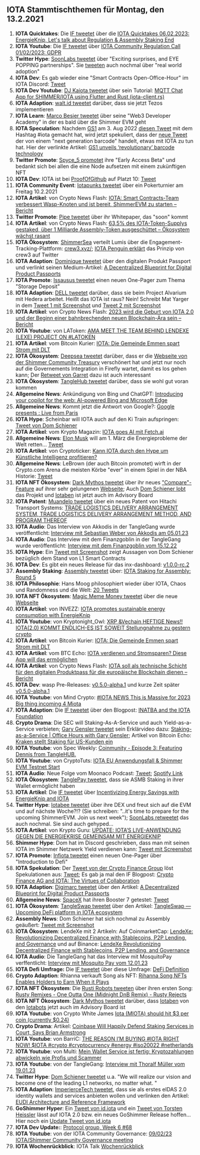 ## IOTA Stammtischthemen für Montag, den 13.2.2021

1. **IOTA Quicktakes**: Die [IF tweetet](https://twitter.com/iota/status/1622535705552371714?s=20&t=RthXrlqu00vhHBZn1wJ7Nw) über die [IOTA Quicktakes 06.02.2023: EnergieKnip, Let's talk about Regulation & Assembly Staking End](https://www.youtube.com/watch?v=6EaeEoLYaeo)
2. **IOTA Youtube**: Die [IF tweetet](https://twitter.com/iota/status/1622535714767351810?s=20&t=RthXrlqu00vhHBZn1wJ7Nw) über [IOTA Community Regulation Call 01/02/2023: GDPR](https://www.youtube.com/watch?v=xk8CTGn5j7c)
3. **Twitter Hype**: [SoonLabs tweetet](https://twitter.com/soon_labs/status/1622854110872752128?s=20&t=RthXrlqu00vhHBZn1wJ7Nw) über "Exciting surprises, and EYE POPPING partnerships". Sie [tweeten](https://twitter.com/soon_labs/status/1622861171081764865?s=20&t=RthXrlqu00vhHBZn1wJ7Nw) auch nochmal über "real world adoption"
4. **IOTA Dev**: Es gab wieder eine "Smart Contracts Open-Office-Hour" im IOTA Discord: [Tweet](https://twitter.com/shimmernet/status/1622641280839712797?s=20&t=RthXrlqu00vhHBZn1wJ7Nw)
5. **IOTA Dev Youtube**: [DJ Kaiota tweetet](https://twitter.com/dj_kaiota/status/1622618116764102656?s=20&t=s32X4t9XRn27zdeyr7L6nA) über sein Tutorial: [MQTT Chat App for SHIMMER/IOTA using Flutter and Rust (iota-client.rs)](https://www.youtube.com/watch?app=desktop&v=VpCgMRtabC8) 
6. **IOTA Adaption**: [walt.id tweetet](https://twitter.com/walt_id/status/1622875679015505920?s=20&t=s32X4t9XRn27zdeyr7L6nA) darüber, dass sie jetzt Tezos implementieren
7. **IOTA Learn**: [Marco Besier tweetet](https://twitter.com/marcobesier/status/1622861388577120262?s=20&t=s32X4t9XRn27zdeyr7L6nA) über seine "Web3 Developer Academy" in der es bald über die Shimmer EVM geht
8. **IOTA Speculation**: Nachdem [GS1](https://twitter.com/gs1) am 3. Aug 2022 [diesen Tweet](https://twitter.com/gs1/status/1554736832620945413?s=20&t=s32X4t9XRn27zdeyr7L6nA) mit dem Hashtag #iota gemacht hat, wird jetzt spekuliert, dass der [neue Tweet](https://twitter.com/SocketMobile/status/1622598487874449409?s=20&t=s32X4t9XRn27zdeyr7L6nA) der von einem "next generation barcode" handelt, etwas mit IOTA zu tun hat. Hier der verlinkte Artikel: [GS1 unveils ‘revolutionary’ barcode technology](https://www.thegrocer.co.uk/online/gs1-unveils-revolutionary-barcode-technology/675933.article)
9. **Twitter Promote**: [Spyce_5 promotet](https://twitter.com/SPYCE_5/status/1622883393254957056?s=20&t=s32X4t9XRn27zdeyr7L6nA) ihre "Early Access Beta" und bedankt sich bei allen die eine Node aufsetzen mit einem zukünftigen NFT
10. **IOTA Dev**: IOTA ist bei [ProofOfGithub](https://twitter.com/ProofofGitHub) auf Platzt 10: [Tweet](https://twitter.com/ProofofGitHub/status/1622867786488766465?s=20&t=s32X4t9XRn27zdeyr7L6nA)
11. **IOTA Community Event**: [Iotapunks tweetet](https://twitter.com/IotaPunks_71/status/1622532700178468867?s=20&t=s32X4t9XRn27zdeyr7L6nA) über ein Pokerturnier am Freitag 10.2.2021
12. **IOTA Artikel**: von Crypto News Flash: [IOTA: Smart Contracts-Team verbessert Wasp-Knoten und ist bereit, ShimmerEVM zu starten – Bericht](https://www.crypto-news-flash.com/de/iota-smart-contracts-team-verbessert-wasp-knoten-und-ist-bereit-shimmerevm-zu-starten-bericht/)
13. **Twitter Promote**: [Pipe tweetet](https://twitter.com/PIPE_DATA/status/1622904515639869440?s=20&t=s32X4t9XRn27zdeyr7L6nA) über ihr Whitepaper, das "soon" kommt
14. **IOTA Artikel**: von Crypto News Flash: [63,5% des IOTA-Token-Supplys gestaked, über 1 Milliarde Assembly-Token ausgeschüttet – Ökosystem wächst rasant](https://www.crypto-news-flash.com/de/63-5-des-iota-token-volumens-eingesetzt-ueber-eine-milliarde-assembly-token-vergeben-oekosystem-waechst-rasant/?feed_id=12774&_unique_id=63e24f0fe5533)
15. **IOTA Ökosystem**: [ShimmerSea](https://twitter.com/ShimmerSeaDEX) verteilt Lumis über die Engagement-Tracking-Plattform: [crew3.xyz/](https://crew3.xyz/c/shimmersea/invite/zikW2A__rIouDMx9vBQzD); [IOTA Penguin erklärt](https://twitter.com/iota_penguin/status/1624037700893376512?s=20&t=vxRi_4Q59EST2VPSwPfnyA) das Prinzip von crew3 auf Twitter
16. **IOTA Adaption**: [Dominique tweetet](https://twitter.com/domguinard/status/1622966023866417152?s=20&t=KEvg8zfoW5Ui2m96mKqDjQ) über den digitalen Produkt Passport und verlinkt seinen Medium-Artikel: [A Decentralized Blueprint for Digital Product Passports](https://domguinard.medium.com/a-decentralized-blueprint-for-digital-product-passports-cd1314f008c6)
17. **IOTA Promote**: [Issausus tweetet](https://twitter.com/Issaus2020/status/1622979600794910720?s=20&t=KEvg8zfoW5Ui2m96mKqDjQ) einen neuen One-Pager zum Thema "Storage Deposit"
18. **IOTA Adaption**: [DELL tweetet](https://twitter.com/Dell_Edge/status/1623023790027378688?s=20&t=KEvg8zfoW5Ui2m96mKqDjQ) darüber, dass sie beim Project Alvarium mit Hedera arbeitet. Heißt das IOTA ist raus? Nein! Schreibt Mat Yarger in dem [Tweet 1 mit Screenshot](https://twitter.com/eavesdropperle/status/1623296677246279684?s=20&t=iALsxg_SRAvB9hV51PIIjA) und [Tweet 2 mit Screenshot](https://twitter.com/eavesdropperle/status/1623297196425715712?s=20&t=iALsxg_SRAvB9hV51PIIjA)
19. **IOTA Artikel**: von Crypto News Flash: [2023 wird die Geburt von IOTA 2.0 und der Beginn einer bahnbrechenden neuen Blockchain-Ära sein – Bericht](https://www.crypto-news-flash.com/de/2023-ist-das-jahr-von-iota-2-punkt-0-und-der-beginn-einer-neuen-blockchain-aera/)
20. **IOTA Youtube**: von LAToken: [AMA MEET THE TEAM BEHIND LENDEXE (LEXE) PROJECT ON #LATOKEN](https://www.youtube.com/watch?v=hEHuEXPsGds)
21. **IOTA Artikel**: vom Bitcoin Kurier: [IOTA: Die Gemeinde Emmen spart Strom mit DLT](https://bitcoin-kurier.de/iota-die-gemeinde-emmen-spart-strom-mit-dlt/)
22. **IOTA Ökosystem**: [Deepsea tweetet](https://twitter.com/Deep_Sea_Iotan/status/1623102563477340161?s=20&t=YWzDP8OMOg8Z3gf9eGln4w) darüber, dass er die [Webseite von der Shimmer Community Treasury](https://www.shimmergov.community/) verschönert hat und jetzt nur noch auf die Governements Integration in Firefly wartet, damit es los gehen kann; Der [Retweet von Garret](https://twitter.com/GarrettBullish/status/1623212410973847553?s=20&t=YWzDP8OMOg8Z3gf9eGln4w) dazu ist auch interessant
23. **IOTA Ökosystem**: [TangleHub tweetet](https://twitter.com/Tanglehub_eu/status/1623044416452567040?s=20&t=YWzDP8OMOg8Z3gf9eGln4w) darüber, dass sie wohl gut voran kommen
24. **Allgemeine News**: Ankündigung von Bing und ChatGPT: [Introducing your copilot for the web: AI-powered Bing and Microsoft Edge](https://www.youtube.com/watch?v=rOeRWRJ16yY)
25. **Allgemeine News**: Kommt jetzt die Antwort von Google?: [Google presents : Live from Paris](https://www.youtube.com/watch?v=yLWXJ22LUEc) 
26. **IOTA Hype**: Scheinbar will IOTA auch auf den Ki Train aufspringen: [Tweet von Dom Schiener](https://twitter.com/DomSchiener/status/1623220039049527298?s=20&t=YWzDP8OMOg8Z3gf9eGln4w)
27. **IOTA Artikel**: vom Krypto Magazin: [IOTA goes AI mit Fetch.ai](https://www.krypto-magazin.de/iota-goes-ai-mit-fetch-ai/)
28. **Allgemeine News**: [Elon Musk](https://twitter.com/elonmusk) will am 1. März die Energieprobleme der Welt retten... [Tweet](https://twitter.com/elonmusk/status/1623152067547394050?s=20&t=YWzDP8OMOg8Z3gf9eGln4w)
29. **IOTA Artikel**: von Cryptoticker: [Kann IOTA durch den Hype um Künstliche Intelligenz profitieren?](https://cryptoticker.io/de/iota-kuenstliche-intelligenz/)
30. **Allgemeine News**: LeBrown (der auch Bitcoin promotet) wirft in der Crypto.com Arena die meisten Körbe "ever" in einem Spiel in der NBA Historie: [Tweet](https://twitter.com/cryptocom/status/1623226161831575552?s=20&t=YWzDP8OMOg8Z3gf9eGln4w)
31. **IOTA NFT Ökosystem**: [Dark Mythos tweetet](https://twitter.com/DarkMythosIOTA/status/1623236291880943616?s=20&t=Oy1PYk0pcpoviibUeIvX7Q) über ihr neues ["Compare"-Feature](https://explorer.dark-mythos.com/compare) auf ihrer sehr gelungenen [Webseite](https://explorer.dark-mythos.com/cards); Auch [Dom Schiener lobt](https://twitter.com/DomSchiener/status/1623242190175588353?s=20&t=YWzDP8OMOg8Z3gf9eGln4w) das Projekt und [Iotaben](https://twitter.com/DarkMythosIOTA/status/1623932275883753473?s=20&t=Oy1PYk0pcpoviibUeIvX7Q) ist jetzt auch im Advisory Board
32. **IOTA Patent**: [Muandelo tweetet](https://twitter.com/muandelo/status/1622608606645440512?s=20&t=YWzDP8OMOg8Z3gf9eGln4w) über ein neues Patent von Hitachi Transport Systems: [TRADE LOGISTICS DELIVERY ARRANGEMENT SYSTEM, TRADE LOGISTICS DELIVERY ARRANGEMENT METHOD, AND PROGRAM THEREOF](https://worldwide.espacenet.com/patent/search/family/084979179/publication/WO2023002551A1?q=pn%3DWO2023002551A1)
33. **IOTA Audio**: Das Interview von Akkodis in der TangleGang wurde veröffentlicht: [Interview mit Sebastian Weber von Akkodis am 05.01.23](https://www.youtube.com/watch?v=O5ZASZaxbSo)
34. **IOTA Audio**: Das Interview mit dem Finanzgoblin in der TangleGang wurde veröffentlicht: [Interview mit dem Finanzgoblin vom 15.12.22](https://www.youtube.com/watch?v=Y4NcKy9xZDs)
35. **IOTA Hype**: Ein [Tweet mit Screenshot](https://twitter.com/TangleVerseWeb/status/1623306295460724737?s=20&t=YWzDP8OMOg8Z3gf9eGln4w) zeigt Aussagen von Dom Schiener bezüglich dem Stand von L1 Smart Contracts
36. **IOTA Dev**: Es gibt ein neues Release für das inx-dashboard: [v1.0.0-rc.2](https://github.com/iotaledger/inx-dashboard/releases/tag/v1.0.0-rc.2)
37. **Assembly Staking**: [Assembly tweetet](https://twitter.com/assembly_net/status/1623320761728393219?s=20&t=YWzDP8OMOg8Z3gf9eGln4w) über: [IOTA Staking for Assembly: Round 5](https://blog.iota.org/iota-staking-for-assembly-round-5/)
38. **IOTA Philosophie**: Hans Moog philosophiert wieder über IOTA, Chaos und Randomness und die Welt: [20 Tweets](https://twitter.com/hus_qy/status/1623338107255791616?s=20&t=YWzDP8OMOg8Z3gf9eGln4w)
39. **IOTA NFT Ökosystem**: [Magic Meme Money tweetet](https://twitter.com/Magic_MemeMoney/status/1623352203233853440?s=20&t=6h1kQ_PSGHotVN99diyE3A) über die neue [Webseite](https://www.magicmememoney.com/)
40. **IOTA Artikel**: von INVEZZ: [IOTA promotes sustainable energy consumption with EnergieKnip](https://invezz.com/news/2023/02/01/iota-promotes-sustainable-energy-consumption-with-energieknip/)
41. **IOTA Youtube**: von Kryptonight_Owl: [XRP &Vechain HEFTIGE News‼️IOTA(2.0) KOMMT ENDLICH-ES IST SOWEIT Stellungnahme zu gestern crypto](https://www.youtube.com/watch?v=K96OjeA6Sno)
42. **IOTA Artikel**: von Bitcoin Kurier: [IOTA: Die Gemeinde Emmen spart Strom mit DLT](https://bitcoin-kurier.de/iota-die-gemeinde-emmen-spart-strom-mit-dlt/)
43. **IOTA Artikel**: vom BTC Echo: [IOTA verdienen und Stromsparen? Diese App will das ermöglichen](https://www.btc-echo.de/schlagzeilen/iota-stromsparen-und-krypto-token-verdienen-mit-neuer-app-158851/)
44. **IOTA Artikel**: von Crypto News Flash: [IOTA soll als technische Schicht für den digitalen Produktpass für die europäische Blockchain dienen – Bericht](https://www.crypto-news-flash.com/de/iota-soll-als-technische-schicht-fuer-den-digitalen-produktpass-fuer-die-europaeische-blockchain-dienen-bericht/)
45. **IOTA Dev**: wasp Pre-Releases: [v0.5.0-alpha.1](https://github.com/iotaledger/wasp/releases) und kurze Zeit später [v0.5.0-alpha.1](https://github.com/iotaledger/wasp/releases)
46. **IOTA Youtube**: von Mind Crypto: [#IOTA NEWS This is Massive for 2023 Big thing incoming 4 Miota](https://www.youtube.com/watch?v=u_vCIEliGoY)
47. **IOTA Adaption**: Die [IF tweetet](https://twitter.com/iota/status/1623683142430097413?s=20&t=fTH9yF92AWAQxcYIgHdnFg) über den Blogpost: [INATBA and the IOTA Foundation](https://blog.iota.org/inatba-and-the-iota-foundation/)
48. **Crypto Drama**: Die SEC will Staking-As-A-Service und auch Yield-as-a-Service verbieten; [Gary Gensler tweetet](https://twitter.com/GaryGensler/status/1623777842000539648?s=20&t=qDFEBANmjeo8ShSzt7xLrA) sein Erklärvideo dazu: [Staking-as-a-Service | Office Hours with Gary Gensler](https://www.youtube.com/watch?v=hmPpIjfC9DY); Artikel von Bitcoin Echo: [Kraken stellt Staking für US-Kunden ein](https://www.btc-echo.de/schlagzeilen/kraken-stellt-staking-fuer-us-kunden-ein-159268/)
49. **IOTA Youtube**: von Spec Weekly: [Coinmunity - Episode 3: Featuring Dennis from TangleHUB.](https://www.youtube.com/watch?app=desktop&v=3o8ja5QDDWY)
50. **IOTA Youtube**: von CryptoTuts: [IOTA EU Anwendungsfall & Shimmer EVM Testnet Start](https://www.youtube.com/watch?v=7YLcR8G0XIw)
51. **IOTA Audio**: Neue Folge vom Moonaco Podcast: [Tweet](https://twitter.com/MoonacoPodcast/status/1623637580435578880?s=20&t=qDFEBANmjeo8ShSzt7xLrA); [Spotify Link](https://open.spotify.com/episode/252T3CgNkZi2VwU0Xbp37Z?si=4zMH75AATNmgFWr_KZhqMA&nd=1)
52. **IOTA Ökosystem**: [TanglePay tweetet](https://twitter.com/tanglepaycom/status/1623924022789677056?s=20&t=qDFEBANmjeo8ShSzt7xLrA), dass sie ASMB Staking in ihrer Wallet ermöglicht haben
53. **IOTA Artikel**: Die [IF tweetet](https://twitter.com/iota/status/1623788832612130818?s=20&t=qDFEBANmjeo8ShSzt7xLrA) über [Incentivizing Energy Savings with EnergieKnip and IOTA](https://coinmarketcap.com/community/articles/63da731646d7e2035af84c44/)
54. **Twitter Hype**: [Iotabee tweetet](https://twitter.com/iotabee/status/1623917117459566593?s=20&t=qDFEBANmjeo8ShSzt7xLrA) über ihre DEX und freut sich auf die EVM und auf nächste Woche?!? (Sie schreiben: "..it's time to prepare for the upcoming ShimmerEVM. Join us next week"); [SoonLabs retweetet](https://twitter.com/soon_labs/status/1623955367595212804?s=20&t=D3s84BN2yU-P85UeNLv1kg) das auch nochmal. Sie sind auch gehyped...
55. **IOTA Artikel**: von Krypto Guru: [UPDATE: IOTA’S LIVE-ANWENDUNG GEGEN DIE ENERGIEKRISE GEMEINSAM MIT ENERGIEKNIP](https://krypto-guru.de/news/iotas-live-anwendung-energiekrise/)
56. **Shimmer Hype**: Dom hat im Discord geschrieben, dass man mit seinen IOTA im Shimmer Netzwerk Yield verdienen kann: [Tweet mit Screenshot](https://twitter.com/SpecWeekly/status/1623707940367798273?s=20&t=qDFEBANmjeo8ShSzt7xLrA)
57. **IOTA Promote**: [Infiota tweetet](https://twitter.com/infiota/status/1623765397836034050?s=20&t=REKXUlGVoREsFhkqkapBog) einen neuen One-Pager über "Introduction to Defi"
58. **IOTA Spekulation**: Der [Tweet von der Crypto Finance Group](https://twitter.com/CryptoFinanceAG/status/1623630646508658688?s=20&t=D3s84BN2yU-P85UeNLv1kg) löst Spekulationen aus: [Tweet](https://twitter.com/HongkieKong/status/1623959974023163905?s=20&t=D3s84BN2yU-P85UeNLv1kg); Es gab ja mal den IF Blogpost: [Crypto Finance AG and IOTA: The Virtues of Collaboration](https://blog.iota.org/crypto-finance-ag-and-iota/)
59. **IOTA Adaption**: [Digimarc tweetet](https://twitter.com/digimarc/status/1623714440263639043?s=20&t=D3s84BN2yU-P85UeNLv1kg) über den Artikel: [A Decentralized Blueprint for Digital Product Passports](https://www.linkedin.com/pulse/decentralized-blueprint-digital-product-passports-dominique-guinard/?trackingId=l6uFXc2FSHaT2qXZ1Gl9oQ%3D%3D)
60. **Allgemeine News**: [SpaceX](https://twitter.com/SpaceX) hat ihren Booster 7 getestet: [Tweet](https://twitter.com/SpaceX/status/1623812763415093249?s=20&t=D3s84BN2yU-P85UeNLv1kg)
61. **IOTA Ökosystem**: [TangleSwap tweetet]() über den Artikel: [TangleSwap — Upcoming DeFi platform in IOTA ecosystem](https://medium.com/@lennart.schuldt/tangleswap-upcoming-defi-platform-in-iota-ecosystem-c43617c86cb1)
62. **Assembly News**: Dom Schiener hat sich nochmal zu Assembly geäußert: [Tweet mit Screenshot](https://twitter.com/Vrom14286662/status/1624019916935385090?s=20&t=Xmngv7JDpV2JxV-UmF2mdg)
63. **IOTA Ökosystem**: LendeXe mit 2 Artikeln: Auf CoinmarketCap: [LendeXe: Revolutionizing Decentralized Finance with Stablecoins, P2P Lending, and Governance](https://coinmarketcap.com/community/articles/63e62acea49d5a116de06405/) und auf Binance: [LendeXe Revolutionizing Decentralized Finance with Stablecoins, P2P Lending, and Governance](https://www.binance.com/en/feed/post/210383)
64. **IOTA Audio**: Die TangleGang hat das Interview mit MosquitoPay verffentlicht: [Interview mit Mosquito Pay vom 12.01.23](https://www.youtube.com/watch?v=fnzmhdzbOOI)
65. **IOTA Defi Umfrage:** Die [IF tweetet](https://twitter.com/iota/status/1624054989646700545?s=20&t=vxRi_4Q59EST2VPSwPfnyA) über diese Umfrage: [DeFi Definition ](https://docs.google.com/forms/d/e/1FAIpQLSedL1SvjKP5kbEqMSz3QbZO4CrL__4l8gIWxuogmaaID4Emag/viewform)
66. **Crypto Adaption**: Rhianna verkauft Song als NFT: [Rihanna Song NFTs Enables Holders to Earn When it Plays](https://blockworks.co/news/rihanna-song-nfts-enables-holders-to-earn-when-it-plays)
67. **IOTA NFT Ökosystem**: Die [Rusti Robots tweeten](https://twitter.com/RustyRobotCC/status/1624123832502976530?s=20&t=BkT71geO1DTxcFxZCtCSBg) über ihren ersten Song: [Rusty Remixes - One Outta One (Midnight DnB Remix) - Rusty Rejects](https://www.youtube.com/watch?v=Q4lEyMBhKAw)
68. **IOTA NFT Ökosystem**: [Dark Mythos tweetet](https://twitter.com/DarkMythosIOTA/status/1623932275883753473?s=20&t=nG5dBEGWlJJFufAgUkG6Uw) darüber, dass [Iotaben](https://twitter.com/iotaben) von den [Iotabots](https://twitter.com/iotabots) jetzt auch im Advisory Board ist
69. **IOTA Youtube**: von Crypto White James [Iota (MIOTA) should hit $3 per coin (currently $0.24)](https://www.youtube.com/watch?v=ZnWTCs2LdFI)
70. **Crypto Drama**: Artikel: [Coinbase Will Happily Defend Staking Services in Court, Says Brian Armstrong](https://watcher.guru/news/coinbase-will-happily-defend-staking-services-in-court-says-brian-armstrong)
71. **IOTA Youtube**: von BarriC: [THE REASON I’M BUYING #IOTA RIGHT NOW! $IOTA #crypto #cryptocurrency #energy #iso20022 #netherlands](https://www.youtube.com/watch?v=thDPc-d0SLQ)
72. **IOTA Youtube**: von Multi: [Mein Wallet Service ist fertig: Kryptozahlungen abwickeln wie Profis und Scammer](https://www.youtube.com/watch?v=CFTWyX7n_8U)
73. **IOTA Youtube**: von der TangleGang: [Interview mit Thoralf Müller vom 19.01.23](https://www.youtube.com/watch?v=6p_0hEnjb18&t=4s)
74. **Twitter Hype**: [Dom Schiener tweetet](https://twitter.com/DomSchiener/status/1624691558636310528?s=20&t=T8K4CaowDZUotl883ub_9A) u.a. "We will realize our vision and become one of the leading L1 networks, no matter what. "
75. **IOTA Adaption**: [ImperierceTech tweetet](https://twitter.com/ImpierceTech/status/1624068305320394753?s=20&t=T8K4CaowDZUotl883ub_9A), dass sie als erstes eIDAS 2.0 identity wallets and services anbieten wollen und verlinken den Artikel: [EUDI Architecture and Reference Framework](https://www.intesigroup.com/en/news/eudi-arf/)
76. **GoShimmer Hyper**: Ein [Tweet von id.iota](https://twitter.com/id_iota/status/1624388318837325824?s=20&t=T8K4CaowDZUotl883ub_9A) und ein [Tweet von Torsten Heissler](https://twitter.com/theissler/status/1624428703584247814?s=20&t=T8K4CaowDZUotl883ub_9A) lässt auf IOTA 2.0 bzw. ein neues GoShimmer Release hoffen... Hier noch ein [Update Tweet von id.iota](https://twitter.com/id_iota/status/1625045056531927041?s=20&t=T8K4CaowDZUotl883ub_9A)
77. **IOTA Dev Update:**: [Protocol group, Week 6 #68](https://github.com/iotaledger/research-updates/discussions/68)
78. **IOTA Youtube**: von der IOTA Community Governance: [09/02/23 IOTA/Shimmer Community Governance meeting](https://www.youtube.com/watch?v=THKBRteXVq4)
79. **IOTA Wochenrückblick**: IOTA Talk [Wochenrückblick](https://www.iota-talk.com/index.php?article/262-wochenr%C3%BCckblick-vom-5-bis-11-februar-2023/)


